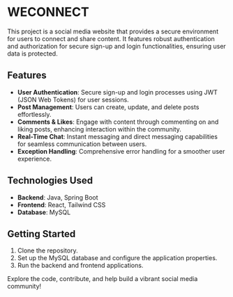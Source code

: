 # WECONNECT

This project is a social media website that provides a secure environment for users to connect and share content. It features robust authentication and authorization for secure sign-up and login functionalities, ensuring user data is protected.

## Features

- **User Authentication**: Secure sign-up and login processes using JWT (JSON Web Tokens) for user sessions.
- **Post Management**: Users can create, update, and delete posts effortlessly.
- **Comments & Likes**: Engage with content through commenting on and liking posts, enhancing interaction within the community.
- **Real-Time Chat**: Instant messaging and direct messaging capabilities for seamless communication between users.
- **Exception Handling**: Comprehensive error handling for a smoother user experience.

## Technologies Used

- **Backend**: Java, Spring Boot
- **Frontend**: React, Tailwind CSS
- **Database**: MySQL

## Getting Started

1. Clone the repository.
2. Set up the MySQL database and configure the application properties.
3. Run the backend and frontend applications.

Explore the code, contribute, and help build a vibrant social media community!
